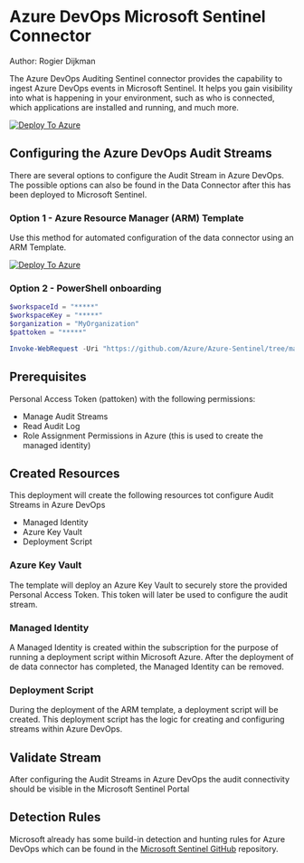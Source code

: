 # Azure DevOps Microsoft Sentinel Connector

Author: Rogier Dijkman

The Azure DevOps Auditing Sentinel connector provides the capability to ingest Azure DevOps events in Microsoft Sentinel.
It helps you gain visibility into what is happening in your environment, such as who is connected, which applications are installed and running, and much more.

[![Deploy To Azure](https://aka.ms/deploytoazurebutton)](https://portal.azure.com/#create/Microsoft.Template/uri/https%3A%2F%2Fraw.githubusercontent.com%2FAzure%2FAzure-Sentinel%2Fmaster%2FSolutions%2FAzureDevOpsAuditing%2FData%20Connectors%2FmainTemplate.json/createUIDefinitionUri/https%3A%2F%2Fraw.githubusercontent.com%2FAzure%2FAzure-Sentinel%2Fmaster%2FSolutions%2FAzureDevOpsAuditing%2FData%20Connectors%2FuiMainTemplate.json)

## Configuring the Azure DevOps Audit Streams

There are several options to configure the Audit Stream in Azure DevOps.
The possible options can also be found in the Data Connector after this has been deployed to Microsoft Sentinel.

### Option 1 - Azure Resource Manager (ARM) Template

Use this method for automated configuration of the data connector using an ARM Template.

[![Deploy To Azure](https://aka.ms/deploytoazurebutton)](https://portal.azure.com/#create/Microsoft.Template/uri/https%3A%2F%2Fraw.githubusercontent.com%2FAzure%2FAzure-Sentinel%2Fmaster%2FSolutions%2FAzureDevOpsAuditing%2FData%20Connectors%2Fazuredeploy.json/createUIDefinitionUri/https%3A%2F%2Fraw.githubusercontent.com%2FAzure%2FAzure-Sentinel%2Fmaster%2FSolutions%2FAzureDevOpsAuditing%2FData%20Connectors%2F_createUiDefinition.json)

### Option 2 - PowerShell onboarding

```powershell
$workspaceId = "*****"
$workspaceKey = "*****"
$organization = "MyOrganization"
$pattoken = "*****"

Invoke-WebRequest -Uri "https://github.com/Azure/Azure-Sentinel/tree/master/Solutions/AzureDevOpsAuditing/Data%20Connectors/scripts/Set-AzureDevOpsAuditing.ps1' -OutFile 'Set-AzureDevOpsAuditing.ps1' && .\/Set-AzureDevOpsAuditing.ps1 -workspaceId $workspaceId -workspaceKey $workspaceKey -organization $organization -personalaccesstoken $pattoken
```

## Prerequisites

Personal Access Token (pattoken) with the following permissions:

- Manage Audit Streams
- Read Audit Log
- Role Assignment Permissions in Azure (this is used to create the managed identity)

## Created Resources

This deployment will create the following resources tot configure Audit Streams in Azure DevOps

- Managed Identity
- Azure Key Vault
- Deployment Script

### Azure Key Vault

The template will deploy an Azure Key Vault to securely store the provided Personal Access Token. This token will later be used to configure the audit stream.

### Managed Identity

A Managed Identity is created within the subscription for the purpose of running a deployment script within Microsoft Azure.
After the deployment of de data connector has completed, the Managed Identity can be removed.

### Deployment Script

During the deployment of the ARM template, a deployment script will be created.
This deployment script has the logic for creating and configuring streams within Azure DevOps.

## Validate Stream

After configuring the Audit Streams in Azure DevOps the audit connectivity should be visible in the Microsoft Sentinel Portal

## Detection Rules

Microsoft already has some build-in detection and hunting rules for Azure DevOps which can be found in the [Microsoft Sentinel GitHub](https://github.com/Azure/Azure-Sentinel/tree/master/Solutions/AzureDevOpsAuditing/Analytic%20Rules) repository.
